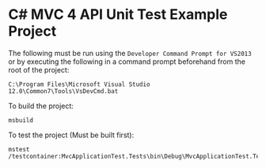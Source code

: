 C# MVC 4 API Unit Test Example Project
=========================================

The following must be run using the `Developer Command Prompt for VS2013` or by executing the following in a command prompt beforehand from the root of the project:
	
	C:\Program Files\Microsoft Visual Studio 12.0\Common7\Tools\VsDevCmd.bat


To build the project:

	msbuild

To test the project (Must be built first):
    	
	mstest /testcontainer:MvcApplicationTest.Tests\bin\Debug\MvcApplicationTest.Tests.dll

